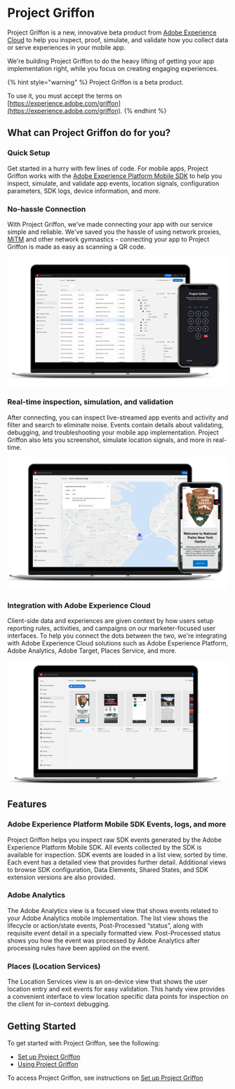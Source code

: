 # Project Griffon

Project Griffon is a new, innovative beta product from [Adobe Experience Cloud](https://www.adobe.com/experience-cloud.html) to help you inspect, proof, simulate, and validate how you collect data or serve experiences in your mobile app.

We're building Project Griffon to do the heavy lifting of getting your app implementation right, while you focus on creating engaging experiences.

{% hint style="warning" %}
Project Griffon is a beta product.

To use it, you must accept the terms on [https://experience.adobe.com/griffon](https://experience.adobe.com/griffon).
{% endhint %}

## What can Project Griffon do for you?

### Quick Setup

Get started in a hurry with few lines of code. For mobile apps, Project Griffon works with the [Adobe Experience Platform Mobile SDK](../../) to help you inspect, simulate, and validate app events, location signals, configuration parameters, SDK logs, device information, and more.

### No-hassle Connection

With Project Griffon, we've made connecting your app with our service simple and reliable. We've saved you the hassle of using network proxies, [MiTM](https://en.wikipedia.org/wiki/Man-in-the-middle_attack) and other network gymnastics - connecting your app to Project Griffon is made as easy as scanning a QR code.

![](../../.gitbook/assets/screen-shot-2020-10-07-at-1.57.30-pm.png)

### Real-time inspection, simulation, and validation

After connecting, you can inspect live-streamed app events and activity and filter and search to eliminate noise. Events contain details about validating, debugging, and troubleshooting your mobile app implementation. Project Griffon also lets you screenshot, simulate location signals, and more in real-time.

![](../../.gitbook/assets/screen-shot-2020-10-07-at-2.11.07-pm.png)

### Integration with Adobe Experience Cloud

Client-side data and experiences are given context by how users setup reporting rules, activities, and campaigns on our marketer-focused user interfaces. To help you connect the dots between the two, we're integrating with Adobe Experience Cloud solutions such as Adobe Experience Platform, Adobe Analytics, Adobe Target, Places Service, and more. 

![](../../.gitbook/assets/screen-shot-2020-10-07-at-2.16.56-pm.png)



## Features

### Adobe Experience Platform Mobile SDK Events, logs, and more

Project Griffon helps you inspect raw SDK events generated by the Adobe Experience Platform Mobile SDK. All events collected by the SDK is available for inspection. SDK events are loaded in a list view, sorted by time. Each event has a detailed view that provides further detail. Additional views to browse SDK configuration, Data Elements, Shared States, and SDK extension versions are also provided.

### Adobe Analytics

The Adobe Analytics view is a focused view that shows events related to your Adobe Analytics mobile implementation. The list view shows the lifecycle or action/state events, Post-Processed “status”, along with requisite event detail in a specially formatted view. Post-Processed status shows you how the event was processed by Adobe Analytics after processing rules have been applied on the event.

### Places \(Location Services\)

The Location Services view is an on-device view that shows the user location entry and exit events for easy validation. This handy view provides a convenient interface to view location specific data points for inspection on the client for in-context debugging.

## Getting Started

To get started with Project Griffon, see the following:

* [Set up Project Griffon](set-up-project-griffon.md)
* [Using Project Griffon](using-project-griffon/)

To access Project Griffon, see instructions on [Set up Project Griffon](set-up-project-griffon.md#how-to-participate-in-the-project-griffon-beta)

